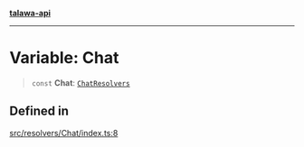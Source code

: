 [**talawa-api**](../../../README.md)

***

# Variable: Chat

> `const` **Chat**: [`ChatResolvers`](../../../types/generatedGraphQLTypes/type-aliases/ChatResolvers.md)

## Defined in

[src/resolvers/Chat/index.ts:8](https://github.com/Suyash878/talawa-api/blob/e4413cec641a837926071678fed3c7f67234e31e/src/resolvers/Chat/index.ts#L8)
